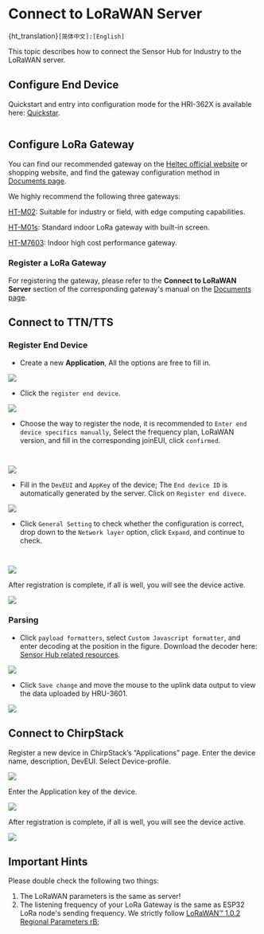 # Connect to LoRaWAN Server

{ht_translation}`[简体中文]:[English]`

This topic describes how to connect the Sensor Hub for Industry to the LoRaWAN server.
## Configure End Device
Quickstart and entry into configuration mode for the HRI-362X is available here: [Quickstar](https://docs.heltec.org/en/ready_to_use/3622/quick_start.html).

``` {Tip} The parameters need to be reconfigured after firmware upgrade.

```
## Configure LoRa Gateway
You can find our recommended gateway on the [Heltec official website](https://heltec.org/) or shopping website, and find the gateway configuration method in [Documents page](https://docs.heltec.org/).

We highly recommend the following three gateways:

[HT-M02](https://heltec.org/project/ht-m02-v2/): Suitable for industry or field, with edge computing capabilities.

[HT-M01s](https://heltec.org/project/ht-m01s-v2/): Standard indoor LoRa gateway with built-in screen.

[HT-M7603](https://heltec.org/project/ht-m7603/): Indoor high cost performance gateway.

### Register a LoRa Gateway
For registering the gateway, please refer to the **Connect to LoRaWAN Server** section of the corresponding gateway's manual on the [Documents page](https://docs.heltec.org/).
## Connect to TTN/TTS
### Register End Device
+ Create a new **Application**, All the options are free to fill in.

![](img/08.png)
+ Click the `register end device`.

![](img/09.png)

+ Choose the way to register the node, it is recommended to `Enter end device specifics manually`, Select the frequency plan, LoRaWAN version, and fill in the corresponding joinEUI, click `confirmed`.

``` {Tip} joinEUI corresponds to AppEUI on the device.

```

``` {Tip} As of November 2023, Heltec's products use LoRaWAN1.0.2 revision B.

```
![](img/10.png)

+ Fill in the `DevEUI` and `AppKey` of the device; The `End device ID` is automatically generated by the server. Click on `Register end divece`.

![](img/11.png)

+ Click `General Setting` to check whether the configuration is correct, drop down to the `Network layer` option, click `Expand`, and continue to check.

``` {Tip} The General Setting option is On the upper right corner. Be careful not to choose the wrong one. The General Setting option on the left is used to change the parameters of the Application.

```

``` {Tip} The default is Class_A after registration, and if the node is Class_C or Class_B, it needs to be selected and saved here.

```

![](img/12.png)

After registration is complete, if all is well, you will see the device active.

![](img/13.jpg)

### Parsing
+ Click `payload formatters`, select `Custom Javascript formatter`, and enter decoding at the position in the figure. Download the decoder here: [Sensor Hub related resources](https://resource.heltec.cn/download/Sensor%20Hub%20for%20industry).

![](img/14.jpg)

+ Click `Save change` and move the mouse to the uplink data output to view the data uploaded by HRU-3601.

![](img/15.png)

## Connect to ChirpStack

Register a new device in ChirpStack’s “Applications” page. Enter the device name, description, DevEUI. Select Device-profile.

![](img/20.png)

Enter the Application key of the device.

![](img/21.png)

After registration is complete, if all is well, you will see the device active.

![](img/22.png)

## Important Hints

Please double check the following two things:

1. The LoRaWAN parameters is the same as server!
2. The listening frequency of your LoRa Gateway is the same as ESP32 LoRa node's sending frequency. We strictly follow [LoRaWAN™ 1.0.2 Regional Parameters rB](https://resource.heltec.cn/download/LoRaWANRegionalParametersv1.0.2_final_1944_1.pdf);

